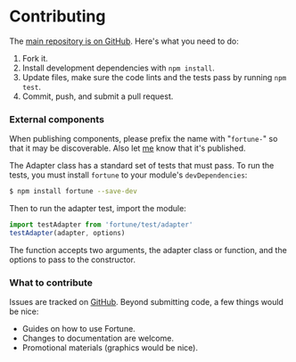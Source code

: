 # Contributing

The [main repository is on GitHub](https://github.com/fortunejs/fortune). Here's what you need to do:

1. Fork it.
2. Install development dependencies with `npm install`.
3. Update files, make sure the code lints and the tests pass by running `npm test`.
4. Commit, push, and submit a pull request.


### External components

When publishing components, please prefix the name with "`fortune-`" so that it may be discoverable. Also let [me](mailto:d@liwa.li) know that it's published.

The Adapter class has a standard set of tests that must pass. To run the tests, you must install `fortune` to your module's `devDependencies`:

```sh
$ npm install fortune --save-dev
```

Then to run the adapter test, import the module:

```js
import testAdapter from 'fortune/test/adapter'
testAdapter(adapter, options)
```

The function accepts two arguments, the adapter class or function, and the options to pass to the constructor.


### What to contribute

Issues are tracked on [GitHub](https://github.com/fortunejs/fortune/issues). Beyond submitting code, a few things would be nice:

- Guides on how to use Fortune.
- Changes to documentation are welcome.
- Promotional materials (graphics would be nice).
